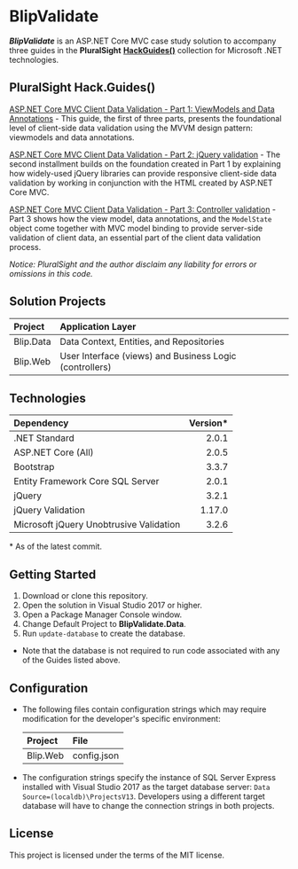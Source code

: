# BlipValidate

**_BlipValidate_** is an ASP.NET Core MVC case study solution to accompany three guides in the **PluralSight** [**HackGuides()**](https://www.pluralsight.com/guides/microsoft-net) collection for Microsoft .NET technologies.

## PluralSight Hack.Guides()

[ASP.NET Core MVC Client Data Validation - Part 1: ViewModels and Data Annotations](https://www.pluralsight.com/guides/microsoft-net/asp-net-core-mvc-client-data-validation-part-1-viewmodels-and-data-annotations) - This guide, the first of three parts, presents the foundational level of client-side data validation using the MVVM design pattern: viewmodels and data annotations.

[ASP.NET Core MVC Client Data Validation - Part 2: jQuery validation](https://www.pluralsight.com/guides/microsoft-net/asp-net-core-mvc-client-data-validation-part-2-jquery-validation) - The second installment builds on the foundation created in Part 1 by explaining how widely-used jQuery libraries can provide responsive client-side data validation by working in conjunction with the HTML created by ASP.NET Core MVC.

[ASP.NET Core MVC Client Data Validation - Part 3: Controller validation](https://www.pluralsight.com/guides/microsoft-net/asp-net-core-mvc-client-data-validation-part-3-controller-validation) - Part 3 shows how the view model, data annotations, and the `ModelState` object come together with MVC model binding to provide server-side validation of client data, an essential part of the client data validation process.

*Notice: PluralSight and the author disclaim any liability for errors or omissions in this code.*

## Solution Projects

| Project | Application Layer |
| :--- | :--- |
| Blip.Data | Data Context, Entities, and Repositories |
| Blip.Web | User Interface (views) and Business Logic (controllers) |

## Technologies

| Dependency | Version*
| :--- | ---:
| .NET Standard | 2.0.1
| ASP.NET Core (All) | 2.0.5
| Bootstrap | 3.3.7
| Entity Framework Core SQL Server | 2.0.1
| jQuery | 3.2.1
| jQuery Validation | 1.17.0
| Microsoft jQuery Unobtrusive Validation | 3.2.6

&ast; As of the latest commit.

## Getting Started

1. Download or clone this repository.
1. Open the solution in Visual Studio 2017 or higher.
1. Open a Package Manager Console window.
1. Change Default Project to **BlipValidate.Data**.
1. Run `update-database` to create the database.

* Note that the database is not required to run code associated with any of the Guides listed above.

## Configuration

* The following files contain configuration strings which may require modification for the developer's specific environment:

    | Project | File
    | :--- | :---
    | Blip.Web | config.json

* The configuration strings specify the instance of SQL Server Express installed with Visual Studio 2017 as the target database server: `Data Source=(localdb)\ProjectsV13`. Developers using a different target database will have to change the connection strings in both projects.

## License

This project is licensed under the terms of the MIT license.